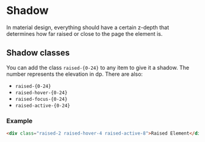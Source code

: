 # Shadow
In material design, everything should have a certain z-depth that determines how far raised or close to the page the element is.

## Shadow classes
You can add the class `raised-{0-24}` to any item to give it a shadow. The number represents the elevation in dp. There are also:

* `raised-{0-24}`
* `raised-hover-{0-24}`
* `raised-focus-{0-24}`
* `raised-active-{0-24}`

### Example
```html
<div class="raised-2 raised-hover-4 raised-active-8">Raised Element</div>
```
